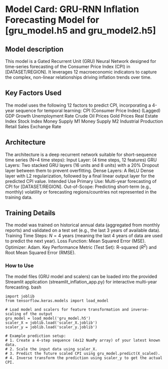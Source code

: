 # Model Card: GRU-RNN Inflation Forecasting Model for [gru_model.h5 and gru_model2.h5]

## Model description
This model is a Gated Recurrent Unit (GRU) Neural Network designed for time-series forecasting of the Consumer Price Index (CPI) in [DATASET/REGION]. It leverages 12 macroeconomic indicators to capture the complex, non-linear relationships driving inflation trends over time.

## Key Factors Used
The model uses the following 12 factors to predict CPI, incorporating a 4-year sequence for temporal learning:
CPI (Consumer Price Index) (Lagged)
GDP Growth
Unemployment Rate
Crude Oil Prices
Gold Prices
Real Estate Index
Stock Index
Money Supply M1
Money Supply M2
Industrial Production
Retail Sales
Exchange Rate

## Architecture
The architecture is a deep recurrent network suitable for short-sequence time series (N=4 time steps):
Input Layer: (4 time steps, 12 features)
GRU Layers: Two stacked GRU layers (16 units and 8 units) with a 20% Dropout layer between them to prevent overfitting.
Dense Layers: A ReLU Dense layer with L2 regularization, followed by a final linear output layer for the predicted CPI value.
Intended Use
Primary Use: Multi-year forecasting of CPI for [DATASET/REGION].
Out-of-Scope: Predicting short-term (e.g., monthly) volatility or forecasting regions/countries not represented in the training data.

## Training Details
The model was trained on historical annual data (aggregated from monthly reports) and validated on a test set (e.g., the last 3 years of available data).
Training Time Steps: $N=4$ years (meaning the last 4 years of data are used to predict the next year).
Loss Function: Mean Squared Error (MSE).
Optimizer: Adam.
Key Performance Metric (Test Set): R-squared ($R^2$) and Root Mean Squared Error (RMSE).

### How to Use
The model files (GRU model and scalers) can be loaded into the provided Streamlit application (streamlit_inflation_app.py) for interactive multi-year forecasting.
bash
```
import joblib
from tensorflow.keras.models import load_model

# Load model and scalers for feature transformation and inverse-scaling of the output
gru_model = load_model('gru_model.h5')
scaler_X = joblib.load('scaler_X.joblib')
scaler_y = joblib.load('scaler_y.joblib')

# Example prediction setup:
# 1. Create a 4-step sequence (4x12 NumPy array) of your latest known data.
# 2. Scale the input data using scaler_X.
# 3. Predict the future scaled CPI using gru_model.predict(X_scaled).
# 4. Inverse transform the prediction using scaler_y to get the actual CPI.
```